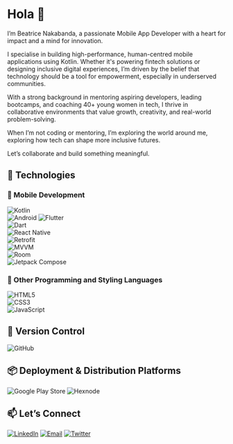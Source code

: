 # Hola 👋

I’m Beatrice Nakabanda, a passionate Mobile App Developer with a heart for impact and a mind for innovation.

I specialise in building high-performance, human-centred mobile applications using Kotlin. Whether it's powering fintech solutions or designing inclusive digital experiences, I’m driven by the belief that technology should be a tool for empowerment, especially in underserved communities.

With a strong background in mentoring aspiring developers, leading bootcamps, and coaching 40+ young women in tech, I thrive in collaborative environments that value growth, creativity, and real-world problem-solving.

When I’m not coding or mentoring, I’m exploring the world around me, exploring how tech can shape more inclusive futures.

Let’s collaborate and build something meaningful.


## 🚀 Technologies

### 📱 Mobile Development  
![Kotlin](https://img.shields.io/badge/Kotlin-7F52FF?logo=kotlin&logoColor=white)  
![Android](https://img.shields.io/badge/Android-3DDC84?logo=android&logoColor=white)
![Flutter](https://img.shields.io/badge/Flutter-02569B?logo=flutter&logoColor=white)  
![Dart](https://img.shields.io/badge/Dart-0175C2?logo=dart&logoColor=white)  
![React Native](https://img.shields.io/badge/React_Native-20232A?logo=react&logoColor=61DAFB)  
![Retrofit](https://img.shields.io/badge/Retrofit-4285F4?logo=android&logoColor=white)  
![MVVM](https://img.shields.io/badge/MVVM_Architecture-4B4B4B?logo=architecture&logoColor=white)  
![Room](https://img.shields.io/badge/Room_Database-7E57C2?logo=sqlite&logoColor=white)  
![Jetpack Compose](https://img.shields.io/badge/Jetpack_Compose-4285F4?logo=jetpack-compose&logoColor=white)  


### 🧩 Other Programming and Styling Languages  
![HTML5](https://img.shields.io/badge/HTML5-E34F26?logo=html5&logoColor=white)  
![CSS3](https://img.shields.io/badge/CSS3-1572B6?logo=css3&logoColor=white)  
![JavaScript](https://img.shields.io/badge/JavaScript-F7DF1E?logo=javascript&logoColor=black)  


## 🔧 Version Control  
![GitHub](https://img.shields.io/badge/GitHub-181717?logo=github&logoColor=white)


## 📦 Deployment & Distribution Platforms  
![Google Play Store](https://img.shields.io/badge/Google_Play-414141?logo=google-play&logoColor=white)
![Hexnode](https://img.shields.io/badge/Hexnode-191A1B?logoColor=white&color=333333)



<!-- ## 🚀 My Projects
- [FinTrack](https://github.com/beatricenakabanda/fintrack): Flutter finance dashboard.  
- [AI4Uganda](https://github.com/beatricenakabanda/ai4uganda): AI tools for local farmers.  

## 🌍 Community Work
- Mentored **48 young women** in software development.  
- Organized tech workshops in rural Uganda.  
-->

## 📫 Let’s Connect
[![LinkedIn](https://img.shields.io/badge/LinkedIn-0077B5?style=for-the-badge&logo=linkedin&logoColor=white)](https://www.linkedin.com/in/beatrice-nakabanda-3a1449151/)
[![Email](https://img.shields.io/badge/Email-D14836?style=for-the-badge&logo=gmail&logoColor=white)](mailto:nakabandabeatrice@gmail.com)
[![Twitter](https://img.shields.io/badge/Twitter-1DA1F2?style=for-the-badge&logo=twitter&logoColor=white)](https://x.com/NakabandaB)


